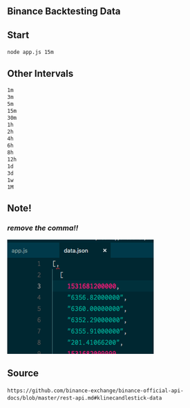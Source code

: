 ## Binance Backtesting Data

## Start

`node app.js 15m`

## Other Intervals

```
1m
3m
5m
15m
30m
1h
2h
4h
6h
8h
12h
1d
3d
1w
1M
```

## Note!

### _remove the comma!!_

![alt text](img.png)

## Source

`https://github.com/binance-exchange/binance-official-api-docs/blob/master/rest-api.md#klinecandlestick-data`
